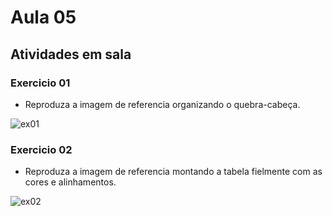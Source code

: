 # Aula 05

## Atividades em sala

### Exercicio 01

- Reproduza a imagem de referencia organizando o quebra-cabeça.

![ex01](./ex1/ref.png)

### Exercicio 02

- Reproduza a imagem de referencia montando a tabela fielmente com as cores e alinhamentos.

![ex02](./ex2/ref.png)